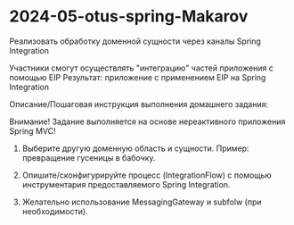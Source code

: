 # 2024-05-otus-spring-Makarov

Реализовать обработку доменной сущности через каналы Spring Integration

Участники смогут осуществлять "интеграцию" частей приложения с помощью EIP
Результат: приложение c применением EIP на Spring Integration

Описание/Пошаговая инструкция выполнения домашнего задания:

Внимание! Задание выполняется на основе нереактивного приложения Spring MVC!


1. Выберите другую доменную область и сущности. Пример: превращение гусеницы в бабочку.

2. Опишите/сконфигурируйте процесс (IntegrationFlow) с помощью инструментария предоставляемого Spring Integration.

3. Желательно использование MessagingGateway и subfolw (при необходимости).







   
   
   
  